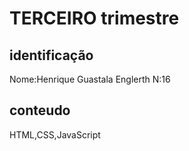 # TERCEIRO trimestre

## identificação
 Nome:Henrique Guastala Englerth  N:16

## conteudo
HTML,CSS,JavaScript
